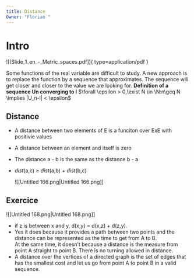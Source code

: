 ```yaml
---
title: Distance
Owner: "Florian "
---
```

# Intro
![[Slide_1_en_-_Metric_spaces.pdf]]{ type=application/pdf }

Some functions of the real variable are difficult to study. A new approach is to replace the function by a sequence that approximates. The sequence will get closer and closer to the value we are looking for.
**Definition of a sequence Un converging to l**
$\forall \epsilon > 0,\exist N \in \N:n\geq N \implies |U_n-l| < \epsilon$
## Distance
- A distance between two elements of E is a funciton over ExE with positivie values
- A distance between an element and itself is zero
- The distance a - b is the same as the distance b - a
- _dist_(a,c) ≥ _dist_(a,b) + _dist_(b,c)
    
    ![[Untitled 166.png|Untitled 166.png]]

    
      
    
## Exercice
![[Untitled 168.png|Untitled 168.png]]

- if z is between x and y, d(x,y) = d(x,z) + d(z,y).
- Yes it does because it provides a path between two points and the distance can be represented as the time to get from A to B.  
    At the same time, it doesn’t because a distance is the measure from point A straight to point B. There is no turning allowed in distance.
- A distance over the vertices of a directed graph is the set of edges that has the smallest cost and let us go from point A to point B in a valid sequence.